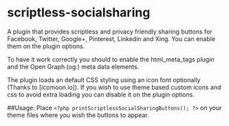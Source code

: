 scriptless-socialsharing
========================

A plugin that provides scriptless and privacy friendly sharing buttons for Facebook, Twitter, Google+, Pinterest, Linkedin and Xing. You can enable them on the plugin options.

To have it work correctly you should to enable the html_meta_tags plugin and the Open Graph (og:) meta data elements.

The plugin loads an default CSS styling using an icon font optionally (Thanks to [icomoon.io]). If you wish to use theme based custom icons and css to avoid extra loading you can disable it on the plugin options.

##Usage:
Place `<?php printScriptlessSocialSharingButtons(); ?>` on your theme files where you wish the buttons to appear.
